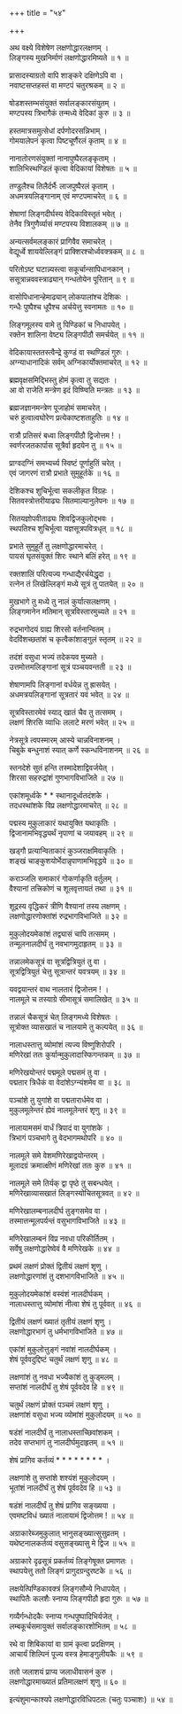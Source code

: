 +++
title = "५४"

+++
  
  
  
  
अथ वक्ष्ये विशेषेण लक्षणोद्धारलक्षणम् ।  
लिङ्गस्य मुखनिर्माणं लक्षणोद्धारमिष्यते ॥ १ ॥  
  
प्रासादस्याग्रतो वापि शाङ्करे दक्षिणेऽपि वा ।  
नवाष्टसप्तहस्तं वा मण्टपं चतुरश्रकम् ॥ २ ॥  
  
षोडशस्तम्भसंयुक्तं सर्वालङ्कारसंयुतम् ।  
मण्टपस्य त्रिभागैकं तन्मध्ये वेदिकां कुरु ॥ ३ ॥  
  
हस्तमात्रसमुत्सेधां दर्पणोदरसन्निभाम् ।  
गोमयालेपनं कृत्वा पिष्टचूर्णैरलं कृताम् ॥ ४ ॥  
  
नानातोरणसंयुक्तां नानापुष्पैरलङ्कृताम् ।  
शालिभिस्थण्डिलं कृत्वा वेदिकायां विशेषतः ॥ ५ ॥  
  
तण्डुलैश्च तिलैर्दर्भैः लाजपुष्पैरलं कृताम् ।  
अधमत्रयलिङ्गानाम् एवं मण्टपमाचरेत् ॥ ६ ॥  
  
शेषाणां लिङ्गदीर्घस्य वेदिकाविस्तृतं भवेत् ।  
तेनैव त्रिगुणैर्व्यासं मण्टपस्य विशालकम् ॥ ७ ॥  
  
अन्यत्सर्वमलङ्कारं प्रागिवैव समाचरेत् ।  
वेद्यूर्ध्वे शाययेल्लिङ्गं प्राक्शिरश्चोर्ध्ववक्त्रकम् ॥ ८ ॥  
  
परितोऽष्ट घटान्न्यस्त्वा सकूर्चान्सापिधानकान् ।  
ससूत्रान्नववस्त्राढ्यान् गन्धतोयेन पूरितान् ॥ ९ ॥  
  
वासोपिधानान्हेमाढ्यान् लोकपालांश्च देशिकः ।  
गन्धैः पुष्पैश्च धूपैश्च अर्चयेत्तु स्वनामतः ॥ १० ॥  
  
लिङ्गमूलस्य वामे तु पिण्डिकां च निधापयेत् ।  
रक्तेन शालिना वेष्ट्य लिङ्गपीठौ समर्चयेत् ॥ ११ ॥  
  
वेदिकायास्ततस्त्वैन्द्रे कुण्डं वा स्थण्डिलं गुरुः ।  
अग्न्याधानादिकं सर्वम् अग्निकार्योक्तमाचरेत् ॥ १२ ॥  
  
ब्रह्मवृक्षसमिद्भिस्तु होमं कृत्वा तु सद्यतः ।  
आ वो राजेति मन्त्रेण इदं विष्ण्विति मन्त्रतः ॥ १३ ॥  
  
ब्रह्मजज्ञानमन्त्रेण पूजाहोमं समाचरेत् ।  
चरुं हुत्वात्वघोरेण प्रत्येकाष्टशताहुतिः ॥ १४ ॥  
  
रात्रौ प्रतिसरं बध्वा लिङ्गपीठौ द्विजोत्तम ! ।  
स्वर्णरजतकार्पास सूत्रैर्वा हृदयेन तु ॥ १५ ॥  
  
प्राग्वदग्निं समभ्यर्च्य स्विष्टं पूर्णाहुतिं चरेत् ।  
एवं जागरणं रात्रौ प्रभाते सुमुहूर्तके ॥ १६ ॥  
  
देशिकश्च शुचिर्भूत्वा सकलीकृत विग्रहः ।  
सितवस्त्रोत्तरीयाढ्यः सितमाल्यानुलेपनः ॥ १७ ॥  
  
सितयज्ञोपवीताढ्यः शिवद्विजकुलोद्भवः ।  
स्थपतिश्च शुचिर्भूत्वा यज्ञसूत्रपवित्रधृत् ॥ १८ ॥  
  
प्रभाते सुमुहूर्ते तु लक्षणोद्धारमाचरेत् ।  
पायसं घृतसंयुक्तं शिरः स्थाने बलिं हरेत् ॥ १९ ॥  
  
रक्तशालिं परित्यज्य गन्धाद्यैरर्चयेद्धृदा ।  
रत्नेन तं लिखेल्लिङ्गं मध्ये सूत्रं तु पातयेत् ॥ २० ॥  
  
मुखभागे तु मध्ये तु नालं कुर्यात्सलक्षणम् ।  
लिङ्गमानेन मतिमान् सूत्रविस्तारमुच्यते ॥ २१ ॥  
  
रुद्रभागोदयं ग्राह्य शिरसो वर्तनान्वितम् ।  
वेदविंशच्छतांशं च कृत्वैकांशाङ्गुलं स्तृतम् ॥ २२ ॥  
  
तदंशं वसुधा भज्यं तदेकयव मुच्यते ।  
उत्तमोत्तमलिङ्गानां सूत्रं पञ्चयवन्तती ॥ २३ ॥  
  
शेषाणामपि लिङ्गानां वर्धयेन्न तु ह्रासयेत् ।  
अधमत्रयलिङ्गानां सूत्रतारं यवं भवेत् ॥ २४ ॥  
  
सूत्रविस्तारमेवं स्याद् खातं चैव तु तत्समम् ।  
लक्षणं शिरसि व्याधिः ललाटे मरणं भवेत् ॥ २५ ॥  
  
नेत्रसूत्रे त्वपस्मारम् आस्ये चान्नविनाशनम् ।  
चिबुके बन्धुनाशं स्यात् कर्णे स्कन्धविनाशनम् ॥ २६ ॥  
  
स्तनदेशे सुतं हन्ति तस्मादेशाद्विवर्जयेत् ।  
शिरसा सहरुद्रांशं गुणभागविभाजिते ॥ २७ ॥  
  
एकांशमूर्ध्वके * * स्थानादूर्ध्वतदंशके ।  
तदधस्थांशके विप्र लक्षणोद्धारमाचरेत् ॥ २८ ॥  
  
पद्मस्य मुकुलाकारं यथायुक्ति यथाकृतिः ।  
द्विजानामभिवृद्ध्यर्थं नृपाणां च जयावहम् ॥ २९ ॥  
  
खड्गौ प्रत्यान्विताकारं कुञ्जराक्षमिवाकृतिः ।  
शङ्खं चाङ्कुशयोर्भेदान्नृपाणामभिवृद्धये ॥ ३० ॥  
  
कराञ्जलि समाकारं गोकर्णाकृति वर्तुलम् ।  
वैश्यानां तत्त्रिकोणं च शूलवृत्तायतं तथा ॥ ३१ ॥  
  
शूद्रस्य वृद्धिकरं त्रीणि वैश्यानां तस्य लक्षणम् ।  
लक्षणोद्धारणोक्तांशं रुद्रभागविभाजिते ॥ ३२ ॥  
  
मुकुलोदयमेकांशं तद्व्यासं चापि तत्समम् ।  
तन्मूलनालदीर्घं तु नवभागमुदाहृतम् ॥ ३३ ॥  
  
तन्नालमेकसूत्रं वा सूत्रद्वित्रियुतं तु वा ।  
सूत्रद्वित्रियुतं चेत्तु सूत्रान्तरं यवत्रयम् ॥ ३४ ॥  
  
यवद्वयान्तरं वाथ नालतारं द्विजोत्तम ! ।  
नालमूले च तस्याग्रे सीमासूत्रं समालिखेत् ॥ ३५ ॥  
  
तन्नालं चैकसूत्रं चेत् लिङ्गमध्ये विशेषतः ।  
सूत्रोक्त व्यासखातं च नालयामे तु कल्पयेत् ॥ ३६ ॥  
  
नालाधस्तात्तु व्योमांशं त्यज्य विष्णुशिरोपरि ।  
मणिरेखां ततः कुर्यान्मुकुलादास्फिगन्तकम् ॥ ३७ ॥  
  
मणिरेखयोन्तरं पद्ममूले पद्मसमं तु वा ।  
पद्मतार त्रिधैकं वा वेदांशेऽग्न्यंशमेव वा ॥ ३८ ॥  
  
पञ्चांशे तु युगांशे वा पद्मतारार्धमेव वा ।  
मुकुलमूलेन्तरं ह्येवं नालमूलेन्तरं शृणु ॥ ३९ ॥  
  
नालायामसमं वार्धं त्रिपादं वा युगांशके ।  
त्रिभागं पञ्चभागे तु वेदभागमथोपरि ॥ ४० ॥  
  
नालमूले समे वेशमणिरेखाद्वयोन्तरम् ।  
मूलादग्रं क्रमात्क्षीणं मणिरेखां ततः कुरु ॥ ४१ ॥  
  
नालमूले समे तिर्यक् द्वा पृष्ठे तु सबन्धयेत् ।  
मणिरेखाव्यासखातं लिङ्गस्योचितसूत्रवत् ॥ ४२ ॥  
  
मणिरेखालम्बनालदीर्घ तुङ्गसमेव वा ।  
तस्मात्तन्मूलपर्यन्तं वसुभागविभाजिते ॥ ४३ ॥  
  
मणिरेखालम्बनं विप्र नवधा परिकीर्तितम् ।  
सर्वेषु लक्षणोद्धारेष्वेवं वै मणिरेखके ॥ ४४ ॥  
  
प्रथमं लक्षणं प्रोक्तं द्वितीयं लक्षणं शृणु ।  
लक्षणोद्धारणांशं तु दशभागविभाजिते ॥ ४५ ॥  
  
मुकुलोदयमेकांशं वस्वंशं नालदीर्घकम् ।  
नालाधस्तात्तु व्योमांशं नीत्वा शेषं तु पूर्ववत् ॥ ४६ ॥  
  
द्वितीयं लक्षणं ख्यातं तृतीयं लक्षणं शृणु ।  
लक्षणोद्धारभागं तु धर्मभागविभाजिते ॥ ४७ ॥  
  
एकांशं मुकुलोत्तुङ्गं नवांशं नालदीर्घकम् ।  
शेषं पूर्ववदुद्दिष्टं चतुर्थं लक्षणं शृणु ॥ ४८ ॥  
  
लक्षणांशं तु नवधा भज्यैकांशं तु कुड्मलम् ।  
सप्तांशं नालदीर्घं तु शेषं पूर्ववदेव हि ॥ ४९ ॥  
  
चतुर्थं लक्षणं प्रोक्तं पञ्चमं लक्षणं शृणु ।  
लक्षणांशं वसुधा भज्य व्योमांशं मुकुलोदयम् ॥ ५० ॥  
  
षडंशं नालदीर्घं तु नालाधस्ताच्छिवांशकम् ।  
तदेव सप्तभागं तु नालदीर्घमुदाहृतम् ॥ ५१ ॥  
  
शेषं प्रागिव कर्तव्यं * * * * * * * * ।  
  
लक्षणांशे तु सप्तांशे शश्यंशं मुकुलोदयम् ।  
भूतांशं नालदीर्घं तु शेषं पूर्ववदेव हि ॥ ५३ ॥  
  
षडंशं नालदीर्घं तु शेषं प्रागिव सङ्ख्यया ।  
एवमष्टविधं ख्यातं नालायामं द्विजोत्तम ! ॥ ५४ ॥  
  
अग्राकारेब्जमुकुलात् भानुसङ्ख्यात्सुसुव्रतम् ।  
यथेष्टनालकर्तव्यं वसुसङ्ख्यासु मे द्विज ॥ ५५ ॥  
  
अग्राकारे दृढसूत्रं प्रकर्तव्यं लिङ्गेषूक्त प्रमाणतः ।  
स्थापयेत्तु ततो लिङ्गं प्रागुदग्रन्दुरष्टके ॥ ५६ ॥  
  
लक्षयेत्पिण्डिकावक्त्रं लिङ्गसौम्ये निधापयेत् ।  
स्थापितैः कलशैः स्नाप्य लिङ्गपीठौ हृदा गुरुः ॥ ५७ ॥  
  
गव्यैर्गन्धोदकैः स्नाप्य गन्धपुष्पादिभिर्यजेत् ।  
लम्बकूर्चसमायुक्तं सर्वालङ्कारशोभितम् ॥ ५८ ॥  
  
रथे वा शिबिकायां वा ग्रामं कृत्वा प्रदक्षिणम् ।  
आचार्यं शिल्पिनं पूज्य वस्त्र हेमाङ्गुलीयकैः ॥ ५९ ॥  
  
ततो जलाशयं प्राप्य जलाधीवासनं कुरु ।  
लक्षणोद्धारमाख्यातं प्रतिमालक्षणं शृणु ॥ ६० ॥  
  
  
इत्यंशुमान्काश्यपे लक्षणोद्धारविधिपटलः (चतुः पञ्चाशः) ॥ ५४ ॥  